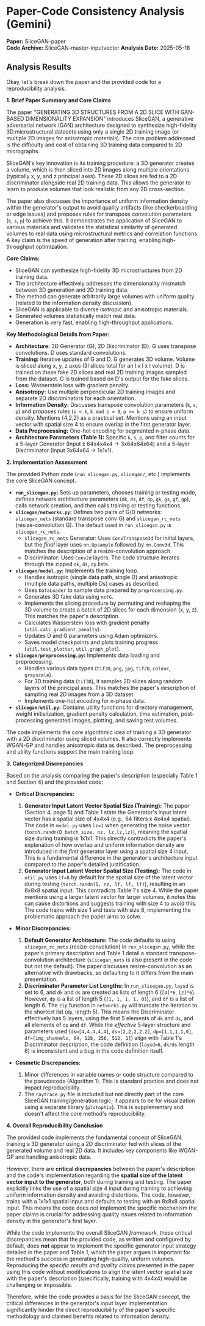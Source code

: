 # Paper-Code Consistency Analysis (Gemini)

**Paper:** SliceGAN-paper  
**Code Archive:** SliceGAN-master-inputvector
**Analysis Date:** 2025-05-18

## Analysis Results

Okay, let's break down the paper and the provided code for a reproducibility analysis.

**1. Brief Paper Summary and Core Claims**

The paper "GENERATING 3D STRUCTURES FROM A 2D SLICE WITH GAN-BASED DIMENSIONALITY EXPANSION" introduces SliceGAN, a generative adversarial network (GAN) architecture designed to synthesize high-fidelity 3D microstructural datasets using only a single 2D training image (or multiple 2D images for anisotropic materials). The core problem addressed is the difficulty and cost of obtaining 3D training data compared to 2D micrographs.

SliceGAN's key innovation is its training procedure: a 3D generator creates a volume, which is then sliced into 2D images along multiple orientations (typically x, y, and z principal axes). These 2D slices are fed to a 2D discriminator alongside real 2D training data. This allows the generator to learn to produce volumes that look realistic from any 2D cross-section.

The paper also discusses the importance of uniform information density within the generator's output to avoid quality artifacts (like checkerboarding or edge issues) and proposes rules for transpose convolution parameters (`k`, `s`, `p`) to achieve this. It demonstrates the application of SliceGAN to various materials and validates the statistical similarity of generated volumes to real data using microstructural metrics and correlation functions. A key claim is the speed of generation after training, enabling high-throughput optimization.

**Core Claims:**
*   SliceGAN can synthesize high-fidelity 3D microstructures from 2D training data.
*   The architecture effectively addresses the dimensionality mismatch between 3D generation and 2D training data.
*   The method can generate arbitrarily large volumes with uniform quality (related to the information density discussion).
*   SliceGAN is applicable to diverse isotropic and anisotropic materials.
*   Generated volumes statistically match real data.
*   Generation is very fast, enabling high-throughput applications.

**Key Methodological Details from Paper:**

*   **Architecture:** 3D Generator (G), 2D Discriminator (D). G uses transpose convolutions. D uses standard convolutions.
*   **Training:** Iterative updates of G and D. G generates 3D volume. Volume is sliced along x, y, z axes (3l slices total for an l x l x l volume). D is trained on these fake 2D slices and real 2D training images sampled from the dataset. G is trained based on D's output for the fake slices.
*   **Loss:** Wasserstein loss with gradient penalty.
*   **Anisotropy:** Use multiple perpendicular 2D training images and separate 2D discriminators for each orientation.
*   **Information Density:** Discusses transpose convolution parameters (`k`, `s`, `p`) and proposes rules (`s < k`, `k mod s = 0`, `p >= k-s`) to ensure uniform density. Mentions {4,2,2} as a practical set. Mentions using an input vector with spatial size 4 to ensure overlap in the first generator layer.
*   **Data Preprocessing:** One-hot encoding for segmented n-phase data.
*   **Architecture Parameters (Table 1):** Specific `k`, `s`, `p`, and filter counts for a 5-layer Generator (Input z 64x4x4x4 -> 3x64x64x64) and a 5-layer Discriminator (Input 3x64x64 -> 1x1x1).

**2. Implementation Assessment**

The provided Python code (`run_slicegan.py`, `slicegan/`, etc.) implements the core SliceGAN concept.

*   **`run_slicegan.py`:** Sets up parameters, chooses training or testing mode, defines network architecture parameters (`dk`, `ds`, `df`, `dp`, `gk`, `gs`, `gf`, `gp`), calls network creation, and then calls training or testing functions.
*   **`slicegan/networks.py`:** Defines two pairs of G/D networks: `slicegan_nets` (standard transpose conv G) and `slicegan_rc_nets` (resize-convolution G). The default used in `run_slicegan.py` is `slicegan_rc_nets`.
    *   `slicegan_rc_nets` Generator: Uses `ConvTranspose3d` for initial layers, but the *final* layer uses `nn.Upsample` followed by `nn.Conv3d`. This matches the description of a resize-convolution approach.
    *   Discriminator: Uses `Conv2d` layers. The code structure iterates through the zipped `dk`, `ds`, `dp` lists.
*   **`slicegan/model.py`:** Implements the training loop.
    *   Handles isotropic (single data path, single D) and anisotropic (multiple data paths, multiple Ds) cases as described.
    *   Uses `DataLoader` to sample data prepared by `preprocessing.py`.
    *   Generates 3D fake data using `netG`.
    *   Implements the slicing procedure by permuting and reshaping the 3D volume to create a batch of 2D slices for each dimension (x, y, z). This matches the paper's description.
    *   Calculates Wasserstein loss with gradient penalty (`util.calc_gradient_penalty`).
    *   Updates D and G parameters using Adam optimizers.
    *   Saves model checkpoints and plots training progress (`util.test_plotter`, `util.graph_plot`).
*   **`slicegan/preprocessing.py`:** Implements data loading and preprocessing.
    *   Handles various data types (`tif3D`, `png`, `jpg`, `tif2D`, `colour`, `grayscale`).
    *   For 3D training data (`tif3D`), it samples 2D slices along random layers of the principal axes. This matches the paper's description of sampling real 2D images from a 3D dataset.
    *   Implements one-hot encoding for n-phase data.
*   **`slicegan/util.py`:** Contains utility functions for directory management, weight initialization, gradient penalty calculation, time estimation, post-processing generated images, plotting, and saving test volumes.

The code implements the core algorithmic idea of training a 3D generator with a 2D discriminator using sliced volumes. It also correctly implements WGAN-GP and handles anisotropic data as described. The preprocessing and utility functions support the main training loop.

**3. Categorized Discrepancies**

Based on the analysis comparing the paper's description (especially Table 1 and Section 4) and the provided code:

*   **Critical Discrepancies:**

    1.  **Generator Input Latent Vector Spatial Size (Training):** The paper (Section 4, page 5) and Table 1 state the Generator's input latent vector has a spatial size of 4x4x4 (e.g., 64 filters x 4x4x4 spatial). The code in `model.py` uses `lz=1` when generating the noise vector (`torch.randn(D_batch_size, nz, lz,lz,lz)`), meaning the spatial size during training is 1x1x1. This directly contradicts the paper's explanation of how overlap and uniform information density are introduced in the *first* generator layer using a spatial size 4 input. This is a fundamental difference in the generator's architecture input compared to the paper's detailed justification.
    2.  **Generator Input Latent Vector Spatial Size (Testing):** The code in `util.py` uses `lf=8` by default for the spatial size of the latent vector during testing (`torch.randn(1, nz, lf, lf, lf)`), resulting in an 8x8x8 spatial input. This contradicts Table 1's size 4. While the paper mentions using a larger latent vector for larger volumes, it notes this can cause distortions and suggests training with size 4 to avoid this. The code trains with size 1 and tests with size 8, implementing the problematic approach the paper aims to solve.

*   **Minor Discrepancies:**

    1.  **Default Generator Architecture:** The code defaults to using `slicegan_rc_nets` (resize-convolution) in `run_slicegan.py`, while the paper's primary description and Table 1 detail a standard transpose-convolution architecture (`slicegan_nets` is also present in the code but not the default). The paper discusses resize-convolution as an alternative with drawbacks, so defaulting to it differs from the main presentation.
    2.  **Discriminator Parameter List Lengths:** In `run_slicegan.py`, `laysd` is set to 6, and `dk` and `ds` are created as lists of length 6 (`[4]*6`, `[2]*6`). However, `dp` is a list of length 5 (`[1, 1, 1, 1, 0]`), and `df` is a list of length 6. The `zip` function in `networks.py` will truncate the iteration to the shortest list (`dp`, length 5). This means the Discriminator effectively has 5 layers, using the first 5 elements of `dk` and `ds`, and all elements of `dp` and `df`. While the *effective* 5-layer structure and parameters used (`dk=[4,4,4,4,4]`, `ds=[2,2,2,2,2]`, `dp=[1,1,1,1,0]`, `df=[img_channels, 64, 128, 256, 512, 1]`) align with Table 1's Discriminator description, the code definition (`laysd=6`, `dk/ds` length 6) is inconsistent and a bug in the code definition itself.

*   **Cosmetic Discrepancies:**

    1.  Minor differences in variable names or code structure compared to the pseudocode (Algorithm 1). This is standard practice and does not impact reproducibility.
    2.  The `raytrace.py` file is included but not directly part of the core SliceGAN training/generation logic; it appears to be for visualization using a separate library (`plotoptix`). This is supplementary and doesn't affect the core method's reproducibility.

**4. Overall Reproducibility Conclusion**

The provided code implements the fundamental concept of SliceGAN: training a 3D generator using a 2D discriminator fed with slices of the generated volume and real 2D data. It includes key components like WGAN-GP and handling anisotropic data.

However, there are **critical discrepancies** between the paper's description and the code's implementation regarding the **spatial size of the latent vector input to the generator**, both during training and testing. The paper explicitly links the use of a spatial size 4 input during training to achieving uniform information density and avoiding distortions. The code, however, trains with a 1x1x1 spatial input and defaults to testing with an 8x8x8 spatial input. This means the code does *not* implement the specific mechanism the paper claims is crucial for addressing quality issues related to information density in the generator's first layer.

While the code implements the overall SliceGAN *framework*, these critical discrepancies mean that the provided code, as written and configured by default, does **not** appear to implement the specific generator input strategy detailed in the paper and Table 1, which the paper argues is important for the method's success in generating high-quality, uniform volumes. Reproducing the *specific results and quality claims* presented in the paper using this code without modifications to align the latent vector spatial size with the paper's description (specifically, training with 4x4x4) would be challenging or impossible.

Therefore, while the code provides a basis for the SliceGAN concept, the critical differences in the generator's input layer implementation significantly hinder the direct reproducibility of the paper's specific methodology and claimed benefits related to information density.